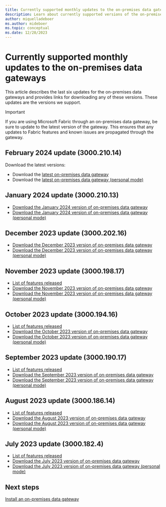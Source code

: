 ```yaml
---
title: Currently supported monthly updates to the on-premises data gateways
description: Learn about currently supported versions of the on-premises data gateways.
author: miquelladeboer
ms.author: mideboer
ms.topic: conceptual
ms.date: 12/28/2023
---
```


# Currently supported monthly updates to the on-premises data gateways

This article describes the last six updates for the on-premises data gateways and provides links for downloading any of these versions. These updates are the versions we support.

> [!IMPORTANT]
> If you are using Microsoft Fabric through an on-premises data gateway, be sure to update to the latest version of the gateway. This ensures that any updates to Fabric features and known issues are propagated through the gateway.

## February 2024 update (3000.210.14)

<!-- For the most current release of the gateways, check out our [recent blog post](https://powerbi.microsoft.com/blog/on-premises-data-gateway-november-2023-release/) or -->

Download the latest versions:

- Download the [latest on-premises data gateway](https://download.microsoft.com/download/D/A/1/DA1FDDB8-6DA8-4F50-B4D0-18019591E182/GatewayInstall.exe)
- Download the [latest on-premises data gateway (personal mode)](https://download.microsoft.com/download/6/0/2/602A459E-E1A3-4FB9-B07F-FC2B60881900/On-premises%20data%20gateway%20(personal%20mode).exe)

## January 2024 update (3000.210.13)

- [Download the January 2024 version of on-premises data gateway](https://download.microsoft.com/download/D/A/1/DA1FDDB8-6DA8-4F50-B4D0-18019591E182/GatewayInstall-23-12.exe)
- [Download the January 2024 version of on-premises data gateway (personal mode)](https://download.microsoft.com/download/6/0/2/602A459E-E1A3-4FB9-B07F-FC2B60881900/On-premises%20data%20gateway%20(personal%20mode).exe)

## December 2023 update (3000.202.16)

- [Download the December 2023 version of on-premises data gateway](https://download.microsoft.com/download/D/A/1/DA1FDDB8-6DA8-4F50-B4D0-18019591E182/GatewayInstall-23-12.exe)
- [Download the December 2023 version of on-premises data gateway (personal mode)](https://download.microsoft.com/download/6/0/2/602A459E-E1A3-4FB9-B07F-FC2B60881900/On-premises%20data%20gateway%20(personal%20mode)-23-12.exe)

## November 2023 update (3000.198.17)

- [List of features released](https://powerbi.microsoft.com/blog/on-premises-data-gateway-november-2023-release/)
- [Download the November 2023 version of on-premises data gateway](https://download.microsoft.com/download/D/A/1/DA1FDDB8-6DA8-4F50-B4D0-18019591E182/GatewayInstall-23-11.exe)
- [Download the November 2023 version of on-premises data gateway (personal mode)](https://download.microsoft.com/download/6/0/2/602A459E-E1A3-4FB9-B07F-FC2B60881900/On-premises%20data%20gateway%20(personal%20mode)-23-11.exe)

## October 2023 update (3000.194.16)

- [List of features released](https://powerbi.microsoft.com/blog/on-premises-data-gateway-october-2023-release/)
- [Download the October 2023 version of on-premises data gateway](https://download.microsoft.com/download/D/A/1/DA1FDDB8-6DA8-4F50-B4D0-18019591E182/GatewayInstall-23-10.exe)
- [Download the October 2023 version of on-premises data gateway (personal mode)](https://download.microsoft.com/download/6/0/2/602A459E-E1A3-4FB9-B07F-FC2B60881900/On-premises%20data%20gateway%20(personal%20mode)-23-10.exe)

## September 2023 update (3000.190.17)

- [List of features released](https://powerbi.microsoft.com/blog/on-premises-data-gateway-september-2023-release/)
- [Download the September 2023 version of on-premises data gateway](https://download.microsoft.com/download/D/A/1/DA1FDDB8-6DA8-4F50-B4D0-18019591E182/GatewayInstall-23-09.exe)
- [Download the September 2023 version of on-premises data gateway (personal mode)](https://download.microsoft.com/download/6/0/2/602A459E-E1A3-4FB9-B07F-FC2B60881900/On-premises%20data%20gateway%20(personal%20mode)-23-09.exe)

## August 2023 update (3000.186.14)

- [List of features released](https://powerbi.microsoft.com/blog/on-premises-data-gateway-august-2023-release/)
- [Download the August 2023 version of on-premises data gateway](https://download.microsoft.com/download/D/A/1/DA1FDDB8-6DA8-4F50-B4D0-18019591E182/GatewayInstall-23-08.exe)
- [Download the August 2023 version of on-premises data gateway (personal mode)](https://download.microsoft.com/download/6/0/2/602A459E-E1A3-4FB9-B07F-FC2B60881900/On-premises%20data%20gateway%20(personal%20mode)-23-08.exe)

## July 2023 update (3000.182.4)

- [List of features released](https://powerbi.microsoft.com/blog/on-premises-data-gateway-july-2023-release/)
- [Download the July 2023 version of on-premises data gateway](https://download.microsoft.com/download/D/A/1/DA1FDDB8-6DA8-4F50-B4D0-18019591E182/GatewayInstall-23-07.exe)
- [Download the July 2023 version of on-premises data gateway (personal mode)](https://download.microsoft.com/download/6/0/2/602A459E-E1A3-4FB9-B07F-FC2B60881900/On-premises%20data%20gateway%20(personal%20mode)-23-07.exe)

## Next steps

[Install an on-premises data gateway](service-gateway-install.md)
